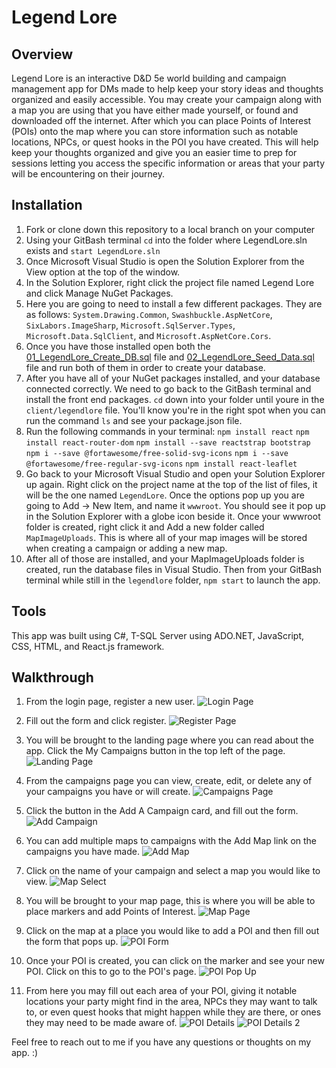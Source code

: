 # Legend Lore

## Overview
Legend Lore is an interactive D&D 5e world building and campaign management app for DMs made to help keep your story ideas and thoughts organized and easily accessible. You may create your campaign along with a map you are using that you have either made yourself, or found and downloaded off the internet. After which you can place Points of Interest (POIs) onto the map where you can store information such as notable locations, NPCs, or quest hooks in the POI you have created. This will help keep your thoughts organized and give you an easier time to prep for sessions letting you access the specific information or areas that your party will be encountering on their journey.

## Installation
1. Fork or clone down this repository to a local branch on your computer
2. Using your GitBash terminal ``cd`` into the folder where LegendLore.sln exists and ``start LegendLore.sln``
3. Once Microsoft Visual Studio is open the Solution Explorer from the View option at the top of the window.
4. In the Solution Explorer, right click the project file named Legend Lore and click Manage NuGet Packages.
5. Here you are going to need to install a few different packages. They are as follows: ``System.Drawing.Common``, ``Swashbuckle.AspNetCore``, ``SixLabors.ImageSharp``, ``Microsoft.SqlServer.Types``, ``Microsoft.Data.SqlClient``, and ``Microsoft.AspNetCore.Cors``. 
6. Once you have those installed open both the [01_LegendLore_Create_DB.sql](https://github.com/Nic338/LegendLore/blob/main/01_LegendLore_Create_DB.sql) file and [02_LegendLore_Seed_Data.sql](https://github.com/Nic338/LegendLore/blob/main/02_LegendLore_Seed_Data.sql) file and run both of them in order to create your database.
7. After you have all of your NuGet packages installed, and your database connected correctly. We need to go back to the GitBash terminal and install the front end packages. ``cd`` down into your folder until youre in the ``client/legendlore`` file. You'll know you're in the right spot when you can run the command ``ls`` and see your package.json file.
8. Run the following commands in your terminal: ``npm install react`` ``npm install react-router-dom`` ``npm install --save reactstrap bootstrap`` ``npm i --save @fortawesome/free-solid-svg-icons``
``npm i --save @fortawesome/free-regular-svg-icons`` ``npm install react-leaflet``
9. Go back to your Microsoft Visual Studio and open your Solution Explorer up again. Right click on the project name at the top of the list of files, it will be the one named ``LegendLore``. Once the options pop up you are going to Add -> New Item, and name it ``wwwroot``. You should see it pop up in the Solution Explorer with a globe icon beside it. Once your wwwroot folder is created, right click it and Add a new folder called ``MapImageUploads``. This is where all of your map images will be stored when creating a campaign or adding a new map. 
10. After all of those are installed, and your MapImageUploads folder is created, run the database files in Visual Studio. Then from your GitBash terminal while still in the ``legendlore`` folder, ``npm start`` to launch the app.


## Tools
This app was built using C#, T-SQL Server using ADO.NET, JavaScript, CSS, HTML, and React.js framework.

## Walkthrough
1. From the login page, register a new user.
![Login Page](https://user-images.githubusercontent.com/125293336/266018049-4e9c8988-cbff-48a7-9ab2-5e79ba306565.png)

2. Fill out the form and click register.
![Register Page](https://user-images.githubusercontent.com/125293336/266018060-a133d646-cc32-436a-9312-0f83ccec22a1.png)

3. You will be brought to the landing page where you can read about the app. Click the My Campaigns button in the top left of the page.
![Landing Page](https://user-images.githubusercontent.com/125293336/266018076-2db47682-057b-40c9-99c2-9527fa652447.png)

4. From the campaigns page you can view, create, edit, or delete any of your campaigns you have or will create.
![Campaigns Page](https://user-images.githubusercontent.com/125293336/266018099-a194d5e9-2493-4422-828f-3ac0c37ad44b.png)

5. Click the button in the Add A Campaign card, and fill out the form.
![Add Campaign](https://user-images.githubusercontent.com/125293336/266018126-74aa52ea-dacc-44fc-ad29-388b9c704f0c.png)

6. You can add multiple maps to campaigns with the Add Map link on the campaigns you have made.
![Add Map](https://user-images.githubusercontent.com/125293336/266018152-ad240228-0e01-4c80-9cd4-9fd9ba04fc62.png)

7. Click on the name of your campaign and select a map you would like to view.
![Map Select](https://user-images.githubusercontent.com/125293336/266018180-2bd03d18-7cc4-47dd-af3a-abc9ff6dcc5a.png)

8. You will be brought to your map page, this is where you will be able to place markers and add Points of Interest.
![Map Page](https://user-images.githubusercontent.com/125293336/266018191-c3bc0a00-fc0e-4cb6-b714-48b8eabc3e65.png)

9. Click on the map at a place you would like to add a POI and then fill out the form that pops up.
![POI Form](https://user-images.githubusercontent.com/125293336/266018253-ae0c3d40-6053-4d50-960c-b1f854b3a94e.png)

10. Once your POI is created, you can click on the marker and see your new POI. Click on this to go to the POI's page.
![POI Pop Up](https://user-images.githubusercontent.com/125293336/266018277-1620f69c-b021-4248-9d46-a2596443265b.png)

11. From here you may fill out each area of your POI, giving it notable locations your party might find in the area, NPCs they may want to talk to, or even quest hooks that might happen while they are there, or ones they may need to be made aware of.
![POI Details](https://user-images.githubusercontent.com/125293336/266023189-2eb82dd1-edfb-4179-a417-ab9787e6dc4b.png)
![POI Details 2](https://user-images.githubusercontent.com/125293336/266023211-5dd92ba6-6e96-4136-820f-0c111476541e.png)

Feel free to reach out to me if you have any questions or thoughts on my app. :)
